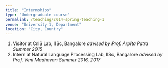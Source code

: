 ```yaml
---
title: "Internships"
type: "Undergraduate course"
permalink: /teaching/2014-spring-teaching-1
venue: "University 1, Department"
location: "City, Country"
---
```


1. Visitor at CrIS Lab, IISc, Bangalore _advised by Prof. Arpita Patra_ *Summer 2015*
2. Intern at Natural Language Processing Lab, IISc, Bangalore _advised by Prof. Veni Madhavan_ *Summer 2016, 2017*
